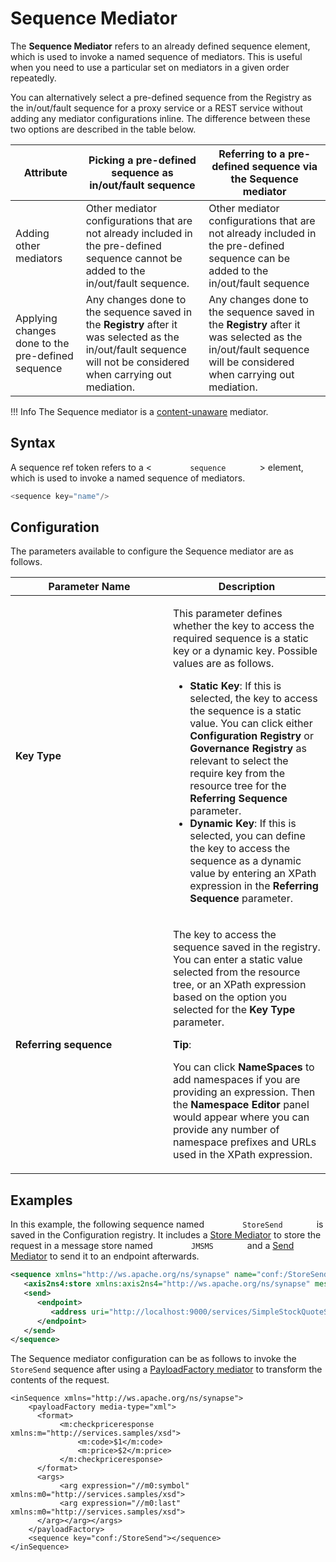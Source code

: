 # Sequence Mediator

The **Sequence Mediator** refers to an already defined sequence element,
which is used to invoke a named sequence of mediators. This is useful
when you need to use a particular set on mediators in a given order
repeatedly.

You can alternatively select a pre-defined sequence from the Registry as
the in/out/fault sequence for a proxy service or a REST service without
adding any mediator configurations inline. The difference between these
two options are described in the table below.

| Attribute                                         | Picking a pre-defined sequence as in/out/fault sequence                                                                                                                                                                                                                  | Referring to a pre-defined sequence via the Sequence mediator                                                                                                                                                                                                        |
|---------------------------------------------------|--------------------------------------------------------------------------------------------------------------------------------------------------------------------------------------------------------------------------------------------------------------------------|----------------------------------------------------------------------------------------------------------------------------------------------------------------------------------------------------------------------------------------------------------------------|
| Adding other mediators                            | Other mediator configurations that are not already included in the pre-defined sequence cannot be added to the in/out/fault sequence.                                                                                                                                    | Other mediator configurations that are not already included in the pre-defined sequence can be added to the in/out/fault sequence                                                                                                                                    |
| Applying changes done to the pre-defined sequence | Any changes done to the sequence saved in the **Registry** after it was selected as the in/out/fault sequence will not be considered when carrying out mediation. | Any changes done to the sequence saved in the **Registry** after it was selected as the in/out/fault sequence will be considered when carrying out mediation. |

!!! Info
    The Sequence mediator is a [content-unaware](../../../references/mediators/about-mediators/#classification-of-mediators) mediator.

## Syntax

A sequence ref token refers to a \< `         sequence        ` \>
element, which is used to invoke a named sequence of mediators.

``` java
<sequence key="name"/>
```

## Configuration

The parameters available to configure the Sequence mediator are as follows.

<table>
<colgroup>
<col style="width: 50%" />
<col style="width: 50%" />
</colgroup>
<thead>
<tr class="header">
<th>Parameter Name</th>
<th>Description</th>
</tr>
</thead>
<tbody>
<tr class="odd">
<td><strong>Key Type</strong></td>
<td><p>This parameter defines whether the key to access the required sequence is a static key or a dynamic key. Possible values are as follows.</p>
<ul>
<li><strong>Static Key</strong>: If this is selected, the key to access the sequence is a static value. You can click either <strong>Configuration Registry</strong> or <strong>Governance Registry</strong> as relevant to select the require key from the resource tree for the <strong>Referring Sequence</strong> parameter.</li>
<li><strong>Dynamic Key</strong>: If this is selected, you can define the key to access the sequence as a dynamic value by entering an XPath expression in the <strong>Referring Sequence</strong> parameter.</li>
</ul></td>
</tr>
<tr class="even">
<td><strong>Referring sequence</strong></td>
<td><div class="content-wrapper">
<p>The key to access the sequence saved in the registry. You can enter a static value selected from the resource tree, or an XPath expression based on the option you selected for the <strong>Key Type</strong> parameter.</p>
<b>Tip</b>:
<p>You can click <strong>NameSpaces</strong> to add namespaces if you are providing an expression. Then the <strong>Namespace Editor</strong> panel would appear where you can provide any number of namespace prefixes and URLs used in the XPath expression.</p>
</div></td>
</tr>
</tbody>
</table>

## Examples

In this example, the following sequence named `         StoreSend        ` is saved in the Configuration registry. It includes a [Store Mediator](store-Mediator.md) to store the request in a message store named `         JMSMS        ` and a [Send Mediator](send-Mediator.md) to send it to an endpoint afterwards.

``` xml
<sequence xmlns="http://ws.apache.org/ns/synapse" name="conf:/StoreSend">
   <axis2ns4:store xmlns:axis2ns4="http://ws.apache.org/ns/synapse" messageStore="JMSMS" sequence="conf:/repository/components/org.wso2.carbon.throttle/templates"></axis2ns4:store>
   <send>
      <endpoint>
         <address uri="http://localhost:9000/services/SimpleStockQuoteService"></address>
      </endpoint>
   </send>
</sequence>
```

The Sequence mediator configuration can be as follows to invoke the `StoreSend` sequence after using a [PayloadFactory mediator](payloadFactory-Mediator.md) to transform the contents of the request.

``` 
<inSequence xmlns="http://ws.apache.org/ns/synapse">
    <payloadFactory media-type="xml">
      <format>
           <m:checkpriceresponse xmlns:m="http://services.samples/xsd">
               <m:code>$1</m:code>
               <m:price>$2</m:price>
           </m:checkpriceresponse>
      </format>
      <args>
           <arg expression="//m0:symbol" xmlns:m0="http://services.samples/xsd">
           <arg expression="//m0:last" xmlns:m0="http://services.samples/xsd">
      </arg></arg></args>
    </payloadFactory>
    <sequence key="conf:/StoreSend"></sequence>
</inSequence>
```
